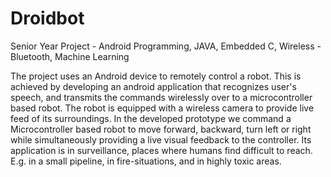 # Droidbot

Senior Year Project - Android Programming, JAVA, Embedded C, Wireless - Bluetooth, Machine Learning

The project uses an Android device to remotely control a robot. This is achieved by developing an android application that recognizes user's speech, and transmits the commands wirelessly over to a microcontroller based robot. The robot is equipped with a wireless camera to provide live feed of its surroundings. In the developed prototype we command a Microcontroller based robot to move forward, backward, turn left or right while simultaneously providing a live visual feedback to the controller. Its application is in surveillance, places where humans find difficult to reach. E.g. in a small pipeline, in fire-situations, and in highly toxic areas.
